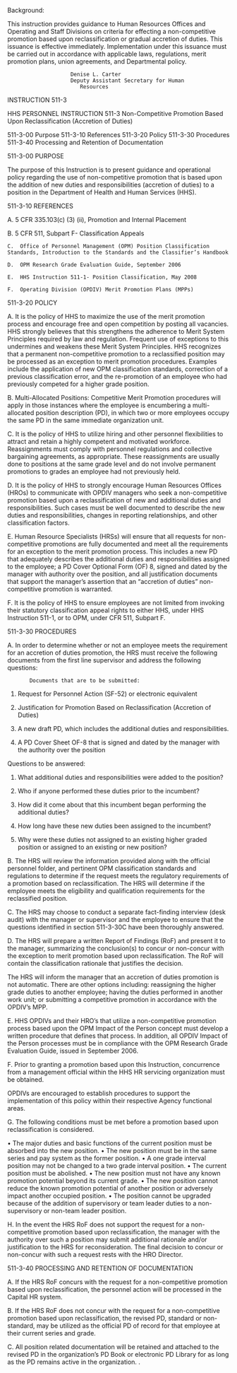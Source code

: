 Background:

This instruction provides guidance to Human Resources Offices and Operating and Staff Divisions on criteria for effecting a non-competitive promotion based upon reclassification or gradual accretion of duties.
This issuance is effective immediately.  Implementation under this issuance must be carried out in accordance with applicable laws, regulations, merit promotion plans, union agreements, and Departmental policy.




						Denise L. Carter
						Deputy Assistant Secretary for Human 
						   Resources

INSTRUCTION 511-3
 

HHS PERSONNEL INSTRUCTION 511-3
Non-Competitive Promotion Based Upon Reclassification (Accretion of Duties)

511-3-00	Purpose
511-3-10	References
511-3-20	Policy 
511-3-30	Procedures
511-3-40	Processing and Retention of Documentation

511-3-00     	PURPOSE

The purpose of this Instruction is to present guidance and operational policy regarding the use of non-competitive promotion that is based upon the addition of new duties and responsibilities (accretion of duties) to a position in the Department of Health and Human Services (HHS).

511-3-10	REFERENCES	

A. 5 CFR 335.103(c) (3) (ii), Promotion and Internal Placement

B. 5 CFR 511, Subpart F- Classification Appeals

	C.  Office of Personnel Management (OPM) Position Classification Standards, Introduction to the Standards and the Classifier’s Handbook

	D.  OPM Research Grade Evaluation Guide, September 2006

	E.  HHS Instruction 511-1- Position Classification, May 2008

	F.  Operating Division (OPDIV) Merit Promotion Plans (MPPs)

511-3-20    	 POLICY

A.  It is the policy of HHS to maximize the use of the merit promotion process and encourage free and open competition by posting all vacancies. HHS strongly believes that this strengthens the adherence to Merit System Principles required by law and regulation. Frequent use of exceptions to this undermines and weakens these Merit System Principles. HHS recognizes that a permanent non-competitive promotion to a reclassified position may be processed as an exception to merit promotion procedures.  Examples include the application of new OPM classification standards, correction of a previous classification error, and the re-promotion of an employee who had previously competed for a higher grade position.



B.  Multi-Allocated Positions:  Competitive Merit Promotion procedures will apply in those instances where the employee is encumbering a multi-allocated position description (PD), in which two or more employees occupy the same PD in the same immediate organization unit.

C.  It is the policy of HHS to utilize hiring and other personnel flexibilities to attract and retain a highly competent and motivated workforce.  Reassignments must comply with personnel regulations and collective bargaining agreements, as appropriate. These reassignments are usually done to positions at the same grade level and do not involve permanent promotions to grades an employee had not previously held. 

D.  It is the policy of HHS to strongly encourage Human Resources Offices (HROs) to communicate with OPDIV managers who seek a non-competitive promotion based upon a reclassification of new and additional duties and responsibilities.  Such cases must be well documented to describe the new duties and responsibilities, changes in reporting relationships, and other classification factors.  

E.  Human Resource Specialists (HRSs) will ensure that all requests for non-competitive promotions are fully documented and meet all the requirements for an exception to the merit promotion process.  This includes a new PD that adequately describes the additional duties and responsibilities assigned to the employee; a PD Cover Optional Form (OF) 8, signed and dated by the manager with authority over the position, and all justification documents that support the manager’s assertion that an “accretion of duties” non-competitive promotion is warranted.

F. It is the policy of HHS to ensure employees are not limited from invoking their statutory classification appeal rights to either HHS, under HHS Instruction 511-1, or to OPM, under CFR 511, Subpart F.

511-3-30     PROCEDURES

A.  In order to determine whether or not an employee meets the requirement for an accretion of duties promotion, the HRS must receive the following documents from the first line supervisor and address the following questions:

	       Documents that are to be submitted:

1.  Request for Personnel Action (SF-52) or electronic equivalent

2.  Justification for Promotion Based on Reclassification (Accretion of Duties) 

3.  A new draft PD, which includes the additional duties and responsibilities.



4.  A PD Cover Sheet OF-8 that is signed and dated by the manager with the authority over the position

Questions to be answered:

1.  What additional duties and responsibilities were added to the position?

2.  Who if anyone performed these duties prior to the incumbent?

3.  How did it come about that this incumbent began performing the additional duties?

4.  How long have these new duties been assigned to the incumbent?

5.  Why were these duties not assigned to an existing higher graded position or assigned to an existing or new position?
         
B.  The HRS will review the information provided along with the official personnel folder, and pertinent OPM classification standards and regulations to determine if the request meets the regulatory requirements of a promotion based on reclassification.  The HRS will determine if the employee meets the eligibility and qualification requirements for the reclassified position.  

C.  The HRS may choose to conduct a separate fact-finding interview (desk audit) with the manager or supervisor and the employee to ensure that the questions identified in section 511-3-30C have been thoroughly answered.

D.  The HRS will prepare a written Report of Findings (RoF) and present it to the manager, summarizing the conclusion(s) to concur or non-concur with the exception to merit promotion based upon reclassification.  The RoF will contain the classification rationale that justifies the decision.

The HRS will inform the manager that an accretion of duties promotion is not automatic.  There are other options including:  reassigning the higher grade duties to another employee; having the duties performed in another work unit; or submitting a competitive promotion in accordance with the OPDIV’s MPP.

E.  HHS OPDIVs and their HRO’s that utilize a non-competitive promotion process based upon the OPM Impact of the Person concept must develop a written procedure that defines that process.  In addition, all OPDIV Impact of the Person processes must be in compliance with the OPM Research Grade Evaluation Guide, issued in September 2006.  

F. Prior to granting a promotion based upon this Instruction, concurrence from a management official within the HHS HR servicing organization must be obtained. 

OPDIVs are encouraged to establish procedures to support the implementation of this policy within their respective Agency functional areas.

G.  The following conditions must be met before a promotion based upon reclassification is considered.

•	The major duties and basic functions of the current position must be absorbed into the new position.
•	The new position must be in the same series and pay system as the former position.
•	A one grade interval position may not be changed to a two grade interval position.
•	The current position must be abolished.
•	The new position must not have any known promotion potential beyond its current grade.
•	The new position cannot reduce the known promotion potential of another position or adversely impact another occupied position.
•	The position cannot be upgraded because of the addition of supervisory or team leader duties to a non-supervisory or non-team leader position.

H.  In the event the HRS RoF does not support the request for a non-competitive promotion based upon reclassification, the manager with the authority over such a position may submit additional rationale and/or justification to the HRS for reconsideration.  The final decision to concur or non-concur with such a request rests with the HRO Director. 

 511-3-40     PROCESSING AND RETENTION OF DOCUMENTATION

A.  If the HRS RoF concurs with the request for a non-competitive promotion based upon reclassification, the personnel action will be processed in the Capital HR system. 

B.  If the HRS RoF does not concur with the request for a non-competitive promotion based upon reclassification, the revised PD, standard or non-standard, may be utilized as the official PD of record for that employee at their current series and grade. 

C.  All position related documentation will be retained and attached to the revised PD in the organization’s PD Book or electronic PD Library for as long as the PD remains active in the organization.
.

